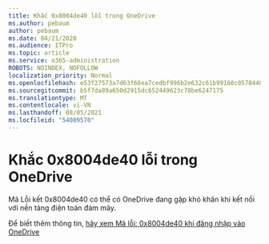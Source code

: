 ```yaml
---
title: Khắc 0x8004de40 lỗi trong OneDrive
ms.author: pebaum
author: pebaum
ms.date: 04/21/2020
ms.audience: ITPro
ms.topic: article
ms.service: o365-administration
ROBOTS: NOINDEX, NOFOLLOW
localization_priority: Normal
ms.openlocfilehash: e53f27573a7d63f66ea7cedbf996b2e632c61b99160c0578440e33b19a598714
ms.sourcegitcommit: b5f7da89a650d2915dc652449623c78be6247175
ms.translationtype: MT
ms.contentlocale: vi-VN
ms.lasthandoff: 08/05/2021
ms.locfileid: "54089570"
---
```

# <a name="fix-0x8004de40-error-in-onedrive"></a>Khắc 0x8004de40 lỗi trong OneDrive

Mã Lỗi kết 0x8004de40 có thể có OneDrive đang gặp khó khăn khi kết nối với nền tảng điện toán đám mây. 

Để biết thêm thông tin, [hãy xem Mã lỗi: 0x8004de40 khi đăng nhập vào OneDrive](/sharepoint/troubleshoot/administration/error-0x8004de40-in-onedrive)